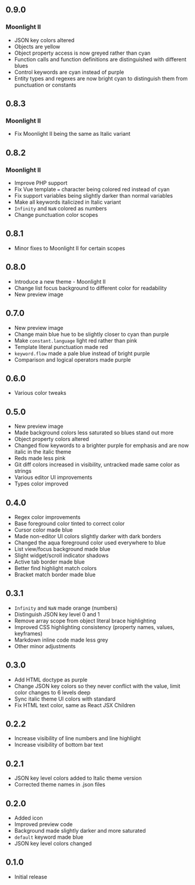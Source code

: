 ## 0.9.0

### Moonlight II

- JSON key colors altered
- Objects are yellow
- Object property access is now greyed rather than cyan
- Function calls and function definitions are distinguished with different blues
- Control keywords are cyan instead of purple
- Entity types and regexes are now bright cyan to distinguish them from punctuation or constants

## 0.8.3

### Moonlight II

- Fix Moonlight II being the same as Italic variant

## 0.8.2

### Moonlight II

- Improve PHP support
- Fix Vue template `=` character being colored red instead of cyan
- Fix support variables being slightly darker than normal variables
- Make all keywords italicized in Italic variant
- `Infinity` and `NaN` colored as numbers
- Change punctuation color scopes

## 0.8.1

- Minor fixes to Moonlight II for certain scopes

## 0.8.0

- Introduce a new theme - Moonlight II
- Change list focus background to different color for readability
- New preview image

## 0.7.0

- New preview image
- Change main blue hue to be slightly closer to cyan than purple
- Make `constant.language` light red rather than pink
- Template literal punctuation made red
- `keyword.flow` made a pale blue instead of bright purple
- Comparison and logical operators made purple

## 0.6.0

- Various color tweaks

## 0.5.0

- New preview image
- Made background colors less saturated so blues stand out more
- Object property colors altered
- Changed flow keywords to a brighter purple for emphasis and are now italic in the italic theme
- Reds made less pink
- Git diff colors increased in visibility, untracked made same color as strings
- Various editor UI improvements
- Types color improved

## 0.4.0

- Regex color improvements
- Base foreground color tinted to correct color
- Cursor color made blue
- Made non-editor UI colors slightly darker with dark borders
- Changed the aqua foreground color used everywhere to blue
- List view/focus background made blue
- Slight widget/scroll indicator shadows
- Active tab border made blue
- Better find highlight match colors
- Bracket match border made blue

## 0.3.1

- `Infinity` and `NaN` made orange (numbers)
- Distinguish JSON key level 0 and 1
- Remove array scope from object literal brace highlighting
- Improved CSS highlighting consistency (property names, values, keyframes)
- Markdown inline code made less grey
- Other minor adjustments

## 0.3.0

- Add HTML doctype as purple
- Change JSON key colors so they never conflict with the value, limit color changes to 6 levels deep
- Sync italic theme UI colors with standard
- Fix HTML text color, same as React JSX Children

## 0.2.2

- Increase visibility of line numbers and line highlight
- Increase visibility of bottom bar text

## 0.2.1

- JSON key level colors added to Italic theme version
- Corrected theme names in .json files

## 0.2.0

- Added icon
- Improved preview code
- Background made slightly darker and more saturated
- `default` keyword made blue
- JSON key level colors changed

## 0.1.0

- Initial release

